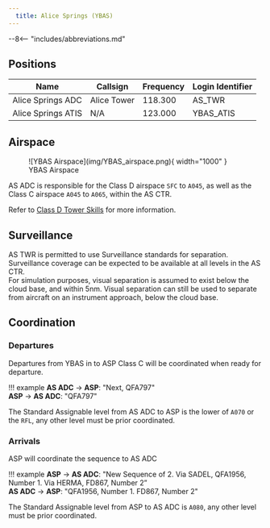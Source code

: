 ```yaml
---
  title: Alice Springs (YBAS)
---
```


--8<-- "includes/abbreviations.md"

## Positions

| Name | Callsign | Frequency | Login Identifier |
| ---- | -------- | --------- | ---------------- |
| Alice Springs ADC | Alice Tower | 118.300 | AS_TWR |
| Alice Springs ATIS | N/A | 123.000 | YBAS_ATIS |

## Airspace
<figure markdown>
![YBAS Airspace](img/YBAS_airspace.png){ width="1000" }
  <figcaption>YBAS Airspace</figcaption>
</figure>

AS ADC is responsible for the Class D airspace `SFC` to `A045`, as well as the Class C airspace `A045` to `A065`, within the AS CTR.

Refer to [Class D Tower Skills](../../controller-skills/classdtwr) for more information.

## Surveillance
AS TWR is permitted to use Surveillance standards for separation. Surveillance coverage can be expected to be available at all levels in the AS CTR.  
For simulation purposes, visual separation is assumed to exist below the cloud base, and within 5nm. Visual separation can still be used to separate from aircraft on an instrument approach, below the cloud base.
## Coordination
### Departures
Departures from YBAS in to ASP Class C will be coordinated when ready for departure.

!!! example
    <span class="hotline">**AS ADC** -> **ASP**</span>: "Next, QFA797"  
    <span class="hotline">**ASP** -> **AS ADC**</span>: "QFA797"

The Standard Assignable level from AS ADC to ASP is the lower of `A070` or the `RFL`, any other level must be prior coordinated.

### Arrivals
ASP will coordinate the sequence to AS ADC

!!! example
    <span class="coldline">**ASP** -> **AS ADC**</span>: "New Sequence of 2. Via SADEL, QFA1956, Number 1. Via HERMA, FD867, Number 2”  
    <span class="coldline">**AS ADC** -> **ASP**</span>: "QFA1956, Number 1. FD867, Number 2"  

The Standard Assignable level from ASP to AS ADC is `A080`, any other level must be prior coordinated.